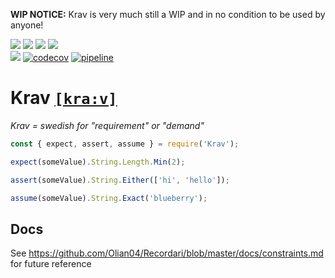 __WIP NOTICE:__ Krav is very much still a WIP and in no condition to be used by anyone!

[![](https://img.shields.io/npm/v/krav/latest.svg)](https://www.npmjs.com/package/krav)
[![](https://img.shields.io/npm/v/krav/canary.svg)](https://www.npmjs.com/package/krav/v/canary)
[![](https://img.shields.io/npm/dt/krav.svg)](https://www.npmjs.com/package/krav)
[![](https://img.shields.io/npm/l/krav.svg)](./LICENSE) <br>
![](https://img.shields.io/npm/types/krav.svg)
[![codecov](https://img.shields.io/codecov/c/gh/olian04/krav.svg)](https://codecov.io/gh/Olian04/Krav)
[![pipeline](https://wdp9fww0r9.execute-api.us-west-2.amazonaws.com/production/badge/olian04/krav?label=pipeline)](https://wdp9fww0r9.execute-api.us-west-2.amazonaws.com/production/results/olian04/krav)

# Krav [`[kra:v]`](http://lexin.nada.kth.se/sound/v2/217164_1.mp3)

_Krav = swedish for "requirement" or "demand"_

```js
const { expect, assert, assume } = require('Krav');

expect(someValue).String.Length.Min(2);

assert(someValue).String.Either(['hi', 'hello']);

assume(someValue).String.Exact('blueberry');
```

## Docs

See https://github.com/Olian04/Recordari/blob/master/docs/constraints.md for future reference
